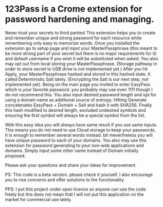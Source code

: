 # 123Pass is a Crome extension for password hardening and managing.

Never trust your secrets to third parties!
This extension helps you to create and remember unique and strong password for each resource while remembering only easy to memorize words.
Once you installed the extension go to setup page and input your MasterPassphrase (this meant to be more strong part of your secret but there is no major requirements for it)
and default username if you wish it will be substituted when asked. You also may opt out from local storing your MasterPassphrase. (Storage pathway in order to store secret to USB drive is not implemented yet.) 
After you hit Apply, your MasterPassphrase hashed and stored in this hashed state. It called Deterministic Salt lately. (Encrypting the Salt is our next step, not implemented yet). 
Being on the main page you invited to enter EasyPass which is your favorite password. you probably may use even 1111 though I do not recommend this.
You also input desired password length and opt for using a domain name as additional source of entropy.
Hitting Generate concatenates EasyPass + Domain + Salt and hash it with SHA256. Finally this hash modified to desired length, excluded undesired symbols and ensuring the 
first symbol will always be a special symbol from the list.

With this easy idea you will always have same result if you use same inputs. This means you do not need to use Cloud storage to keep your passwords. It is enough to 
remember several words instead. bit mevertheless you will have unique password to each of your domains. You also may use this extension for password generating to your 
non-web applications and domains. Simply input some other name instead of Domain initially proposed.

Please ask your questions and share your ideas for improvement.

PS: This code is a beta version. please check it yourself. I also encourage you to rise concerns and offer solutions to the functionality.

PPS: I put this project under open licence so anyone can use the code freely but this does not mean that I will not put this application on the market for commercial use lately. 
